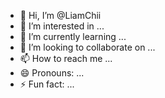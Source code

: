 - 👋 Hi, I’m @LiamChii
- 👀 I’m interested in ...
- 🌱 I’m currently learning ...
- 💞️ I’m looking to collaborate on ...
- 📫 How to reach me ...
- 😄 Pronouns: ...
- ⚡ Fun fact: ...

<!---
LiamChii/LiamChii is a ✨ special ✨ repository because its `README.md` (this file) appears on your GitHub profile.
You can click the Preview link to take a look at your changes.
--->

